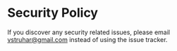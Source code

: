# Security Policy

If you discover any security related issues, please email vstruhar@gmail.com instead of using the issue tracker.
